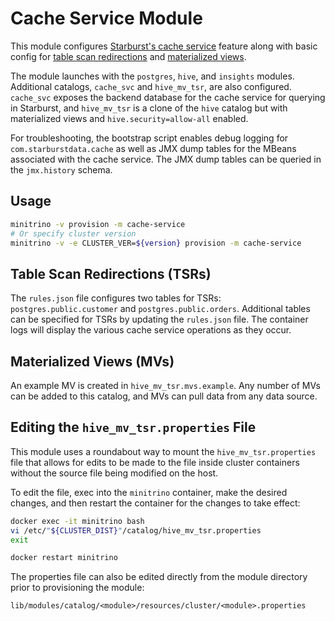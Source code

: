 # Cache Service Module

This module configures [Starburst's cache
service](https://docs.starburst.io/latest/admin/cache-service.html) feature
along with basic config for [table scan
redirections](https://docs.starburst.io/latest/admin/cache-service.html#enable-table-scan-redirections)
and [materialized
views](https://docs.starburst.io/latest/connector/starburst-hive.html#materialized-views).

The module launches with the `postgres`, `hive`, and `insights` modules.
Additional catalogs, `cache_svc` and `hive_mv_tsr`, are also configured.
`cache_svc` exposes the backend database for the cache service for querying in
Starburst, and `hive_mv_tsr` is a clone of the `hive` catalog but with
materialized views and `hive.security=allow-all` enabled.

For troubleshooting, the bootstrap script enables debug logging for
`com.starburstdata.cache` as well as JMX dump tables for the MBeans associated
with the cache service. The JMX dump tables can be queried in the `jmx.history`
schema.

## Usage

```sh
minitrino -v provision -m cache-service
# Or specify cluster version
minitrino -v -e CLUSTER_VER=${version} provision -m cache-service
```

## Table Scan Redirections (TSRs)

The `rules.json` file configures two tables for TSRs: `postgres.public.customer`
and `postgres.public.orders`. Additional tables can be specified for TSRs by
updating the `rules.json` file. The container logs will display the various
cache service operations as they occur.

## Materialized Views (MVs)

An example MV is created in `hive_mv_tsr.mvs.example`. Any number of MVs can be
added to this catalog, and MVs can pull data from any data source.

## Editing the `hive_mv_tsr.properties` File

This module uses a roundabout way to mount the `hive_mv_tsr.properties` file
that allows for edits to be made to the file inside cluster containers without
the source file being modified on the host.

To edit the file, exec into the `minitrino` container, make the desired changes,
and then restart the container for the changes to take effect:

```sh
docker exec -it minitrino bash 
vi /etc/"${CLUSTER_DIST}"/catalog/hive_mv_tsr.properties
exit

docker restart minitrino
```

The properties file can also be edited directly from the module directory prior
to provisioning the module:

```txt
lib/modules/catalog/<module>/resources/cluster/<module>.properties
```
